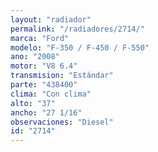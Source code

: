 ```yaml
---
layout: "radiador"
permalink: "/radiadores/2714/"
marca: "Ford"
modelo: "F-350 / F-450 / F-550"
ano: "2008"
motor: "V8 6.4"
transmision: "Estándar"
parte: "438400"
clima: "Con clima"
alto: "37"
ancho: "27 1/16"
observaciones: "Diesel"
id: "2714"
---
```


